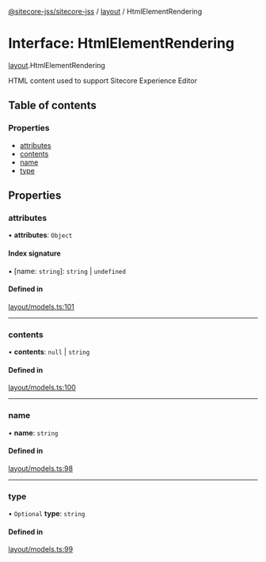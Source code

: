 [@sitecore-jss/sitecore-jss](../README.md) / [layout](../modules/layout.md) / HtmlElementRendering

# Interface: HtmlElementRendering

[layout](../modules/layout.md).HtmlElementRendering

HTML content used to support Sitecore Experience Editor

## Table of contents

### Properties

- [attributes](layout.HtmlElementRendering.md#attributes)
- [contents](layout.HtmlElementRendering.md#contents)
- [name](layout.HtmlElementRendering.md#name)
- [type](layout.HtmlElementRendering.md#type)

## Properties

### attributes

• **attributes**: `Object`

#### Index signature

▪ [name: `string`]: `string` \| `undefined`

#### Defined in

[layout/models.ts:101](https://github.com/Sitecore/jss/blob/fe629f32/packages/sitecore-jss/src/layout/models.ts#L101)

___

### contents

• **contents**: ``null`` \| `string`

#### Defined in

[layout/models.ts:100](https://github.com/Sitecore/jss/blob/fe629f32/packages/sitecore-jss/src/layout/models.ts#L100)

___

### name

• **name**: `string`

#### Defined in

[layout/models.ts:98](https://github.com/Sitecore/jss/blob/fe629f32/packages/sitecore-jss/src/layout/models.ts#L98)

___

### type

• `Optional` **type**: `string`

#### Defined in

[layout/models.ts:99](https://github.com/Sitecore/jss/blob/fe629f32/packages/sitecore-jss/src/layout/models.ts#L99)
